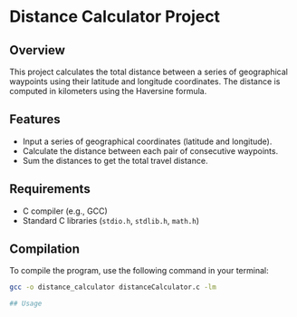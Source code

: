 # Distance Calculator Project

## Overview

This project calculates the total distance between a series of geographical waypoints using their latitude and longitude coordinates. The distance is computed in kilometers using the Haversine formula.

## Features

- Input a series of geographical coordinates (latitude and longitude).
- Calculate the distance between each pair of consecutive waypoints.
- Sum the distances to get the total travel distance.

## Requirements

- C compiler (e.g., GCC)
- Standard C libraries (`stdio.h`, `stdlib.h`, `math.h`)

## Compilation

To compile the program, use the following command in your terminal:

```bash
gcc -o distance_calculator distanceCalculator.c -lm

## Usage

